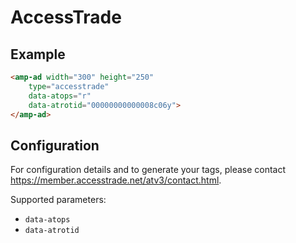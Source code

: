<!---
Copyright 2016 The AMP HTML Authors. All Rights Reserved.

Licensed under the Apache License, Version 2.0 (the "License");
you may not use this file except in compliance with the License.
You may obtain a copy of the License at

      http://www.apache.org/licenses/LICENSE-2.0

Unless required by applicable law or agreed to in writing, software
distributed under the License is distributed on an "AS-IS" BASIS,
WITHOUT WARRANTIES OR CONDITIONS OF ANY KIND, either express or implied.
See the License for the specific language governing permissions and
limitations under the License.
-->

# AccessTrade

## Example

```html
<amp-ad width="300" height="250"
    type="accesstrade"
    data-atops="r"
    data-atrotid="00000000000008c06y">
</amp-ad>
```

## Configuration

For configuration details and to generate your tags, please contact https://member.accesstrade.net/atv3/contact.html. 

Supported parameters:

- `data-atops`
- `data-atrotid`

